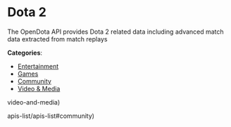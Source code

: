 # Dota 2


The OpenDota API provides Dota 2 related data including advanced match data extracted from match replays



**Categories**:
- [Entertainment](https://github.com/apis-list/apis-list#entertainment)
- [Games](https://github.com/apis-list/apis-list#games)
- [Community](https://github.com/apis-list/apis-list#community)
- [Video & Media](https://github.com/apis-list/apis-list#video-and-media)



video-and-media)







apis-list/apis-list#community)



